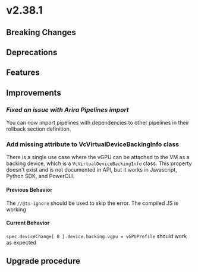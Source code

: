 # v2.38.1

## Breaking Changes

## Deprecations

## Features

## Improvements
### *Fixed an issue with Arira Pipelines import*
You can now import pipelines with dependencies to other pipelines in their rollback section definition.

### Add missing attribute to VcVirtualDeviceBackingInfo class

There is a single use case where the vGPU can be attached to the VM as a backing device, which is a `VcVirtualDeviceBackingInfo` class. This property doesn't exist and is not documented in API, but it works in Javascript, Python SDK, and PowerCLI.

#### Previous Behavior

The `//@ts-ignore` should be used to skip the error. The compiled JS is working

#### Current Behavior

`spec.deviceChange[ 0 ].device.backing.vgpu = vGPUProfile`  should work as expected


## Upgrade procedure


